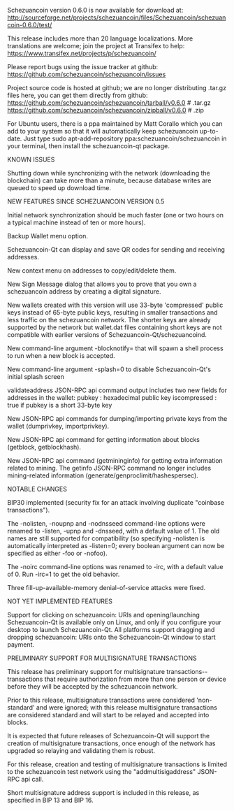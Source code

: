 Schezuancoin version 0.6.0 is now available for download at:
http://sourceforge.net/projects/schezuancoin/files/Schezuancoin/schezuancoin-0.6.0/test/

This release includes more than 20 language localizations.
More translations are welcome; join the
project at Transifex to help:
https://www.transifex.net/projects/p/schezuancoin/

Please report bugs using the issue tracker at github:
https://github.com/schezuancoin/schezuancoin/issues

Project source code is hosted at github; we are no longer
distributing .tar.gz files here, you can get them
directly from github:
https://github.com/schezuancoin/schezuancoin/tarball/v0.6.0  # .tar.gz
https://github.com/schezuancoin/schezuancoin/zipball/v0.6.0  # .zip

For Ubuntu users, there is a ppa maintained by Matt Corallo which
you can add to your system so that it will automatically keep
schezuancoin up-to-date.  Just type
sudo apt-add-repository ppa:schezuancoin/schezuancoin
in your terminal, then install the schezuancoin-qt package.


KNOWN ISSUES

Shutting down while synchronizing with the network
(downloading the blockchain) can take more than a minute,
because database writes are queued to speed up download
time.


NEW FEATURES SINCE SCHEZUANCOIN VERSION 0.5

Initial network synchronization should be much faster
(one or two hours on a typical machine instead of ten or more
hours).

Backup Wallet menu option.

Schezuancoin-Qt can display and save QR codes for sending
and receiving addresses.

New context menu on addresses to copy/edit/delete them.

New Sign Message dialog that allows you to prove that you
own a schezuancoin address by creating a digital
signature.

New wallets created with this version will
use 33-byte 'compressed' public keys instead of
65-byte public keys, resulting in smaller
transactions and less traffic on the schezuancoin
network. The shorter keys are already supported
by the network but wallet.dat files containing
short keys are not compatible with earlier
versions of Schezuancoin-Qt/schezuancoind.

New command-line argument -blocknotify=<command>
that will spawn a shell process to run <command> 
when a new block is accepted.

New command-line argument -splash=0 to disable
Schezuancoin-Qt's initial splash screen

validateaddress JSON-RPC api command output includes
two new fields for addresses in the wallet:
pubkey : hexadecimal public key
iscompressed : true if pubkey is a short 33-byte key

New JSON-RPC api commands for dumping/importing
private keys from the wallet (dumprivkey, importprivkey).

New JSON-RPC api command for getting information about
blocks (getblock, getblockhash).

New JSON-RPC api command (getmininginfo) for getting
extra information related to mining. The getinfo
JSON-RPC command no longer includes mining-related
information (generate/genproclimit/hashespersec).



NOTABLE CHANGES

BIP30 implemented (security fix for an attack involving
duplicate "coinbase transactions").

The -nolisten, -noupnp and -nodnsseed command-line
options were renamed to -listen, -upnp and -dnsseed,
with a default value of 1. The old names are still
supported for compatibility (so specifying -nolisten
is automatically interpreted as -listen=0; every
boolean argument can now be specified as either
-foo or -nofoo).

The -noirc command-line options was renamed to
-irc, with a default value of 0. Run -irc=1 to
get the old behavior.

Three fill-up-available-memory denial-of-service
attacks were fixed.


NOT YET IMPLEMENTED FEATURES

Support for clicking on schezuancoin: URIs and
opening/launching Schezuancoin-Qt is available only on Linux,
and only if you configure your desktop to launch
Schezuancoin-Qt. All platforms support dragging and dropping
schezuancoin: URIs onto the Schezuancoin-Qt window to start
payment.


PRELIMINARY SUPPORT FOR MULTISIGNATURE TRANSACTIONS

This release has preliminary support for multisignature
transactions-- transactions that require authorization
from more than one person or device before they
will be accepted by the schezuancoin network.

Prior to this release, multisignature transactions
were considered 'non-standard' and were ignored;
with this release multisignature transactions are
considered standard and will start to be relayed
and accepted into blocks.

It is expected that future releases of Schezuancoin-Qt
will support the creation of multisignature transactions,
once enough of the network has upgraded so relaying
and validating them is robust.

For this release, creation and testing of multisignature
transactions is limited to the schezuancoin test network using
the "addmultisigaddress" JSON-RPC api call.

Short multisignature address support is included in this
release, as specified in BIP 13 and BIP 16.
